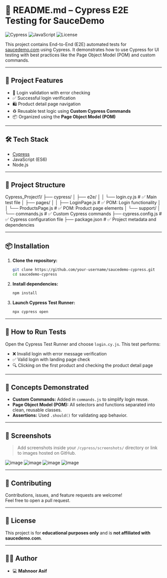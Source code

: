 
# 📘 README.md – Cypress E2E Testing for SauceDemo

![Cypress](https://img.shields.io/badge/Cypress-Tested-3fcf8e?style=flat-square&logo=cypress&logoColor=white)
![JavaScript](https://img.shields.io/badge/JavaScript-Enabled-F7DF1E?style=flat-square&logo=javascript&logoColor=black)
![License](https://img.shields.io/badge/License-MIT-blue?style=flat-square)

This project contains End-to-End (E2E) automated tests for [saucedemo.com](https://www.saucedemo.com) using Cypress. It demonstrates how to use Cypress for UI testing with best practices like the Page Object Model (POM) and custom commands.

---

## 🚀 Project Features

- 🔐 Login validation with error checking  
- ✅ Successful login verification  
- 🛍️ Product detail page navigation  
- ♻️ Reusable test logic using **Custom Cypress Commands**  
- 📦 Organized using the **Page Object Model (POM)**  

---

## 🛠️ Tech Stack

- [Cypress](https://www.cypress.io/)  
- JavaScript (ES6)  
- Node.js  

---

## 📁 Project Structure

Cypress_Project1/
├── cypress/
│   ├── e2e/
│   │   └── login.cy.js             # ✅ Main test file
│   ├── pages/
│   │   ├── LoginPage.js            # ✅ POM: Login functionality
│   │   └── ProductsPage.js         # ✅ POM: Product page elements
│   └── support/
│       └── commands.js             # ✅ Custom Cypress commands
├── cypress.config.js               # ✅ Cypress configuration file
├── package.json                    # ✅ Project metadata and dependencies

---

## 📦 Installation

1. **Clone the repository:**

   ```bash
   git clone https://github.com/your-username/saucedemo-cypress.git
   cd saucedemo-cypress
   ```

2. **Install dependencies:**

   ```bash
   npm install
   ```

3. **Launch Cypress Test Runner:**

   ```bash
   npx cypress open
   ```

---

## 🧪 How to Run Tests

Open the Cypress Test Runner and choose `login.cy.js`. This test performs:

- ❌ Invalid login with error message verification  
- ✅ Valid login with landing page check  
- 🔍 Clicking on the first product and checking the product detail page  

---

## 🧠 Concepts Demonstrated

- **Custom Commands:** Added in `commands.js` to simplify login reuse.  
- **Page Object Model (POM):** All selectors and functions separated into clean, reusable classes.  
- **Assertions:** Used `.should()` for validating app behavior.  

---

## 📸 Screenshots

> Add screenshots inside your `/cypress/screenshots/` directory or link to images hosted on GitHub.

![image](https://github.com/user-attachments/assets/ef5b12e2-325f-441a-9dbc-e33db56e5066)
![image](https://github.com/user-attachments/assets/88476fb0-9843-4a7c-a6fd-f0eaae4e530a)
![image](https://github.com/user-attachments/assets/f2031b0a-574a-4a1b-87d4-58a94c75d2d9)
![image](https://github.com/user-attachments/assets/31e277cb-4d42-4005-a1f5-b42df4b1f203)

---

## 🤝 Contributing

Contributions, issues, and feature requests are welcome!  
Feel free to open a pull request.

---

## 📝 License

This project is for **educational purposes only** and is **not affiliated with saucedemo.com**.

---

## 🙋‍♀️ Author

- 💻 **Mahnoor Asif**


